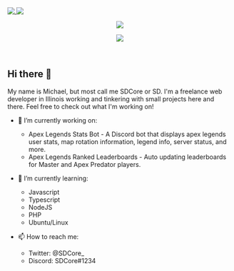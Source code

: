 <a href="https://github.com/SDCore">
  <img align="top" src="https://github-readme-stats.vercel.app/api?username=SDCore&show_icons=true&count_private=true&custom_title=SDCore%27s%20GitHub%20Stats&hide_border=true&theme=radical" />
</a>
<a href="https://github.com/SDCore">
  <img align="top" src="https://github-readme-stats.vercel.app/api/top-langs/?username=SDCore&layout=compact&langs_count=10&custom_title=Most%20Used%20Languages&hide_border=true&theme=radical&hide=Visual%20Basic" />
</a>

<p></p>

<p align="center">
  <a href="https://github.com/SDCore">
    <img align="center" src="https://github-profile-trophy.vercel.app/api/wakatime?username=SDCore&theme=dracula" />
  </a>
</p>

<p align="center">
  <a href="https://wakatime.com/@SDCore">
    <img align="center" src="https://github-readme-stats.vercel.app/api/wakatime?username=SDCore&layout=compact&hide_border=true&theme=radical" />
  </a>
</p>

<br />

## Hi there 👋

My name is Michael, but most call me SDCore or SD.
I'm a freelance web developer in Illinois working and tinkering with small projects here and there.
Feel free to check out what I'm working on!

- 🔭 I’m currently working on:

  - Apex Legends Stats Bot - A Discord bot that displays apex legends user stats, map rotation information, legend info, server status, and more.
  - Apex Legends Ranked Leaderboards - Auto updating leaderboards for Master and Apex Predator players.

- 🌱 I’m currently learning:

  - Javascript
  - Typescript
  - NodeJS
  - PHP
  - Ubuntu/Linux

- 📫 How to reach me:
  - Twitter: @SDCore\_
  - Discord: SDCore#1234
